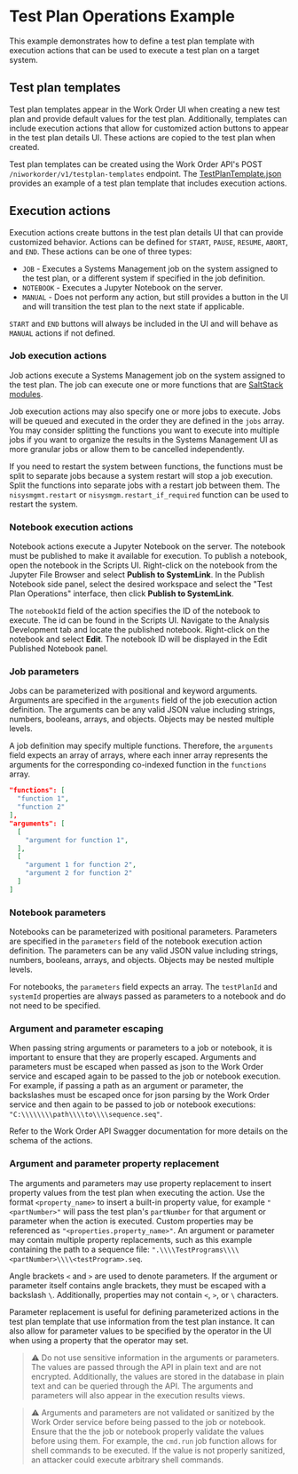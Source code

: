 # Test Plan Operations Example

This example demonstrates how to define a test plan template with execution
actions that can be used to execute a test plan on a target system.

## Test plan templates

Test plan templates appear in the Work Order UI when creating a new test plan
and provide default values for the test plan. Additionally, templates can
include execution actions that allow for customized action buttons to appear in
the test plan details UI. These actions are copied to the test plan when
created.

Test plan templates can be created using the Work Order API's POST
`/niworkorder/v1/testplan-templates` endpoint. The
[TestPlanTemplate.json](TestPlanTemplate.json) provides an example of a test
plan template that includes execution actions.

## Execution actions

Execution actions create buttons in the test plan details UI that can provide
customized behavior. Actions can be defined for `START`, `PAUSE`, `RESUME`,
`ABORT`, and `END`. These actions can be one of three types:

- `JOB` - Executes a Systems Management job on the system assigned to the test
  plan, or a different system if specified in the job definition.
- `NOTEBOOK` - Executes a Jupyter Notebook on the server.
- `MANUAL` - Does not perform any action, but still provides a button in the UI
  and will transition the test plan to the next state if applicable.

`START` and `END` buttons will always be included in the UI and will behave as
`MANUAL` actions if not defined.

### Job execution actions

Job actions execute a Systems Management job on the system assigned to the test
plan. The job can execute one or more functions that are
[SaltStack modules](https://docs.saltproject.io/en/latest/py-modindex.html).

Job execution actions may also specify one or more jobs to execute. Jobs will be
queued and executed in the order they are defined in the `jobs` array. You may
consider splitting the functions you want to execute into multiple jobs if you
want to organize the results in the Systems Management UI as more granular jobs
or allow them to be cancelled independently.

If you need to restart the system between functions, the functions must be split
to separate jobs because a system restart will stop a job execution. Split the
functions into separate jobs with a restart job between them. The
`nisysmgmt.restart` or `nisysmgm.restart_if_required` function can be used to
restart the system.

### Notebook execution actions

Notebook actions execute a Jupyter Notebook on the server. The notebook must be
published to make it available for execution. To publish a notebook, open the
notebook in the Scripts UI. Right-click on the notebook from the Jupyter File
Browser and select **Publish to SystemLink**. In the Publish Notebook side
panel, select the desired workspace and select the "Test Plan Operations"
interface, then click **Publish to SystemLink**.

The `notebookId` field of the action specifies the ID of the notebook to
execute. The id can be found in the Scripts UI. Navigate to the Analysis
Development tab and locate the published notebook. Right-click on the notebook
and select **Edit**. The notebook ID will be displayed in the Edit Published
Notebook panel.

### Job parameters

Jobs can be parameterized with positional and keyword arguments. Arguments are
specified in the `arguments` field of the job execution action definition. The
arguments can be any valid JSON value including strings, numbers, booleans,
arrays, and objects. Objects may be nested multiple levels.

A job definition may specify multiple functions. Therefore, the `arguments`
field expects an array of arrays, where each inner array represents the
arguments for the corresponding co-indexed function in the `functions` array.

```json
"functions": [
  "function 1",
  "function 2"
],
"arguments": [
  [
    "argument for function 1",
  ],
  [
    "argument 1 for function 2",
    "argument 2 for function 2"
  ]
]
```

### Notebook parameters

Notebooks can be parameterized with positional parameters. Parameters are
specified in the `parameters` field of the notebook execution action definition.
The parameters can be any valid JSON value including strings, numbers, booleans,
arrays, and objects. Objects may be nested multiple levels.

For notebooks, the `parameters` field expects an array. The `testPlanId` and
`systemId` properties are always passed as parameters to a notebook and do not
need to be specified.

### Argument and parameter escaping

When passing string arguments or parameters to a job or notebook, it is
important to ensure that they are properly escaped. Arguments and parameters
must be escaped when passed as json to the Work Order service and escaped again
to be passed to the job or notebook execution. For example, if passing a path as
an argument or parameter, the backslashes must be escaped once for json parsing
by the Work Order service and then again to be passed to job or notebook
executions: `"C:\\\\\\\\path\\\\to\\\\sequence.seq"`.

Refer to the Work Order API Swagger documentation for more details on the schema
of the actions.

### Argument and parameter property replacement

The arguments and parameters may use property replacement to insert property
values from the test plan when executing the action. Use the format
`<property_name>` to insert a built-in property value, for example
`"<partNumber>"` will pass the test plan's `partNumber` for that argument or
parameter when the action is executed. Custom properties may be referenced as
`"<properties.property_name>"`. An argument or parameter may contain multiple
property replacements, such as this example containing the path to a sequence
file: `".\\\\TestPrograms\\\\<partNumber>\\\\<testProgram>.seq`.

Angle brackets `<` and `>` are used to denote parameters. If the argument or
parameter itself contains angle brackets, they must be escaped with a backslash
`\`. Additionally, properties may not contain `<`, `>`, or `\` characters.

Parameter replacement is useful for defining parameterized actions in the test
plan template that use information from the test plan instance. It can also
allow for parameter values to be specified by the operator in the UI when using
a property that the operator may set.

> :warning: Do not use sensitive information in the arguments or parameters. The
> values are passed through the API in plain text and are not encrypted.
> Additionally, the values are stored in the database in plain text and can be
> queried through the API. The arguments and parameters will also appear in the
> execution results views.

> :warning: Arguments and parameters are not validated or sanitized by the Work
> Order service before being passed to the job or notebook. Ensure that the the
> job or notebook properly validate the values before using them. For example,
> the `cmd.run` job function allows for shell commands to be executed. If the
> value is not properly sanitized, an attacker could execute arbitrary shell
> commands.
